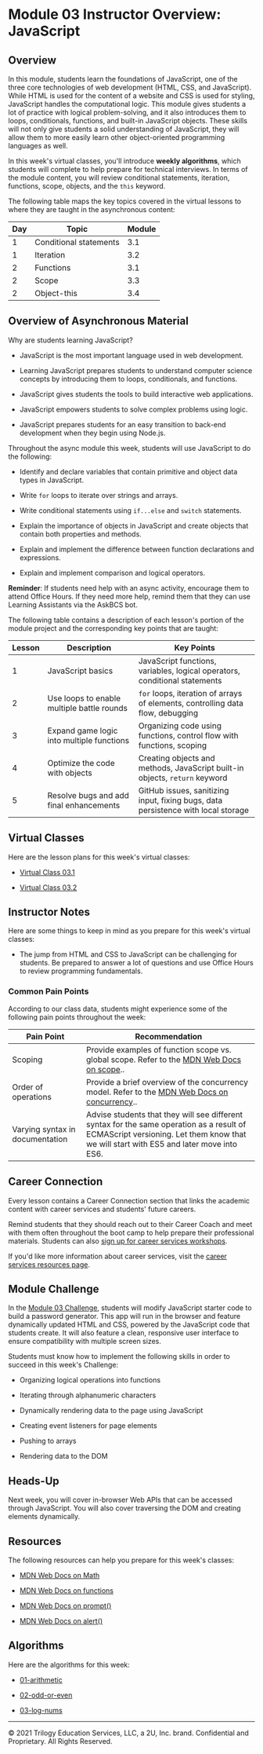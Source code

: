 # Module 03 Instructor Overview: JavaScript

## Overview

In this module, students learn the foundations of JavaScript, one of the three core technologies of web development (HTML, CSS, and JavaScript). While HTML is used for the content of a website and CSS is used for styling, JavaScript handles the computational logic. This module gives students a lot of practice with logical problem-solving, and it also introduces them to loops, conditionals, functions, and built-in JavaScript objects. These skills will not only give students a solid understanding of JavaScript, they will allow them to more easily learn other object-oriented programming languages as well.

In this week's virtual classes, you'll introduce **weekly algorithms**, which students will complete to help prepare for technical interviews. In terms of the module content, you will review conditional statements, iteration, functions, scope, objects, and the `this` keyword.

The following table maps the key topics covered in the virtual lessons to where they are taught in the asynchronous content:

| Day | Topic                                 | Module    |
| --- | ------------------------------------- | --------- |
| 1   | Conditional statements                | 3.1       |
| 1   | Iteration                             | 3.2       |
| 2   | Functions                             | 3.1       |
| 2   | Scope                                 | 3.3       |
| 2   | Object-this                           | 3.4       |

## Overview of Asynchronous Material

Why are students learning JavaScript?

* JavaScript is the most important language used in web development.

* Learning JavaScript prepares students to understand computer science concepts by introducing them to loops, conditionals, and functions.

* JavaScript gives students the tools to build interactive web applications.

* JavaScript empowers students to solve complex problems using logic.

* JavaScript prepares students for an easy transition to back-end development when they begin using Node.js.

Throughout the async module this week, students will use JavaScript to do the following:

* Identify and declare variables that contain primitive and object data types in JavaScript.

* Write `for` loops to iterate over strings and arrays.

* Write conditional statements using `if...else` and `switch` statements.

* Explain the importance of objects in JavaScript and create objects that contain both properties and methods.

* Explain and implement the difference between function declarations and expressions.

* Explain and implement comparison and logical operators.

**Reminder**: If students need help with an async activity, encourage them to attend Office Hours. If they need more help, remind them that they can use Learning Assistants via the AskBCS bot.

The following table contains a description of each lesson's portion of the module project and the corresponding key points that are taught:

| Lesson | Description                                | Key Points                                                                        |
| ------ | ------------------------------------------ | --------------------------------------------------------------------------------- |
| 1      | JavaScript basics                          | JavaScript functions, variables, logical operators, conditional statements        |
| 2      | Use loops to enable multiple battle rounds | `for` loops, iteration of arrays of elements, controlling data flow, debugging    |
| 3      | Expand game logic into multiple functions  | Organizing code using functions, control flow with functions, scoping             |
| 4      | Optimize the code with objects             | Creating objects and methods, JavaScript built-in objects, `return` keyword       |
| 5      | Resolve bugs and add final enhancements    | GitHub issues, sanitizing input, fixing bugs, data persistence with local storage |

## Virtual Classes

Here are the lesson plans for this week's virtual classes:

* [Virtual Class 03.1](./03.1-REQUIRED.md)

* [Virtual Class 03.2](./03.2-REQUIRED.md)

## Instructor Notes

Here are some things to keep in mind as you prepare for this week's virtual classes:

* The jump from HTML and CSS to JavaScript can be challenging for students. Be prepared to answer a lot of questions and use Office Hours to review programming fundamentals.

### Common Pain Points

According to our class data, students might experience some of the following pain points throughout the week:

| Pain Point                        | Recommendation                                                                                                                                                                  |
| --------------------------------- | ------------------------------------------------------------------------------------------------------------------------------------------------------------------------------- |
| Scoping                           | Provide examples of function scope vs. global scope. Refer to the [MDN Web Docs on scope](https://developer.mozilla.org/en-US/docs/Glossary/Scope)..                                 |
| Order of operations               | Provide a brief overview of the concurrency model. Refer to the [MDN Web Docs on concurrency](https://developer.mozilla.org/en-US/docs/Web/JavaScript/EventLoop)..                    |
| Varying syntax in documentation | Advise students that they will see different syntax for the same operation as a result of ECMAScript versioning. Let them know that we will start with ES5 and later move into ES6. |

## Career Connection

Every lesson contains a Career Connection section that links the academic content with career services and students' future careers.

Remind students that they should reach out to their Career Coach and meet with them often throughout the boot camp to help prepare their professional materials. Students can also [sign up for career services workshops](https://careernetwork.2u.com/?utm_medium=Academics&utm_source=boot_camp).

If you'd like more information about career services, visit the [career services resources page](https://careernetwork.2u.com/?utm_medium=Academics&utm_source=boot_camp/).

## Module Challenge

In the [Module 03 Challenge](../../01-Class-Content/03-JavaScript/02-Challenge), students will modify JavaScript starter code to build a password generator. This app will run in the browser and feature dynamically updated HTML and CSS, powered by the JavaScript code that students create. It will also feature a clean, responsive user interface to ensure compatibility with multiple screen sizes.

Students must know how to implement the following skills in order to succeed in this week's Challenge:

* Organizing logical operations into functions

* Iterating through alphanumeric characters

* Dynamically rendering data to the page using JavaScript

* Creating event listeners for page elements

* Pushing to arrays

* Rendering data to the DOM

## Heads-Up

Next week, you will cover in-browser Web APIs that can be accessed through JavaScript. You will also cover traversing the DOM and creating elements dynamically.

## Resources

The following resources can help you prepare for this week's classes:

* [MDN Web Docs on Math](https://developer.mozilla.org/en-US/docs/Web/JavaScript/Reference/Global_Objects/Math)

* [MDN Web Docs on functions](https://developer.mozilla.org/en-US/docs/Web/JavaScript/Guide/Functions)

* [MDN Web Docs on prompt()](https://developer.mozilla.org/en-US/docs/Web/API/Window/prompt)

* [MDN Web Docs on alert()](https://developer.mozilla.org/en-US/docs/Web/API/Window/alert)

## Algorithms

Here are the algorithms for this week:

* [01-arithmetic](../../01-Class-Content/03-JavaScript/03-Algorithms/01-arithmetic)

* [02-odd-or-even](../../01-Class-Content/03-JavaScript/03-Algorithms/02-odd-or-even)

* [03-log-nums](../../01-Class-Content/03-JavaScript/03-Algorithms/03-log-nums)

---
© 2021 Trilogy Education Services, LLC, a 2U, Inc. brand. Confidential and Proprietary. All Rights Reserved.
